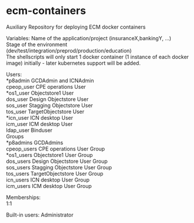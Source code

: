 # ecm-containers
Auxiliary Repository for deploying ECM docker containers  

Variables: 
	Name of the application/project (insuranceX,bankingY, ...)  
	Stage of the environment (dev/test/integration/preprod/production/education)  
	The shellscripts will only start 1 docker container (1 instance of each docker image) initially - later kubernetes support will be added.  
	
Users:  
	*p8admin	GCDAdmin and ICNAdmin  
	cpeop_user	CPE operations User  	
	*os1_user	Objectstore1 User  
	dos_user	Design Objectstore User  
	sos_user	Stagging Objectstore User  
	tos_user	TargetObjectstore User  
	*icn_user	ICN desktop User   
	icm_user	ICM desktop User  
	ldap_user	Binduser  
Groups  
	*p8admins	GCDAdmins  
	cpeop_users	CPE operations User Group	 
	*os1_users	Objectstore1 User Group  
	dos_users	Design Objectstore User Group  
	sos_users	Stagging Objectstore User Group  
	tos_users	TargetObjectstore User Group  
	icn_users	ICN desktop User Group  
	icm_users	ICM desktop User Group  
  
Memberships:  
	1:1  
	 
Built-in users: Administrator	  		
	
	
